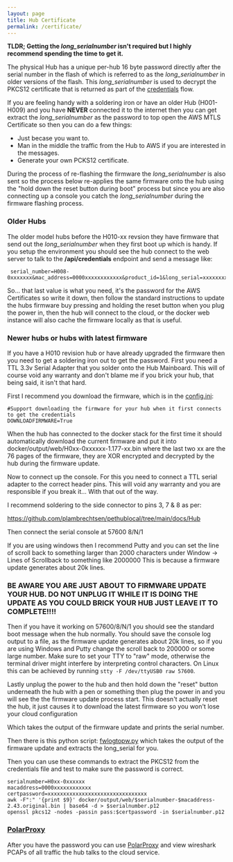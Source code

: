 ```yaml
---
layout: page
title: Hub Certificate
permalink: /certificate/
---
```


**TLDR; Getting the _long_serialnumber_ isn't required but I highly recommend spending the time to get it.**

The physical Hub has a unique per-hub 16 byte password directly after the serial number in the flash of which is referred to as the _long_serialnumber_ in older versions of the flash. This _long_serialnumber_ is used to decrypt the PKCS12 certificate that is returned as part of the [credentials](/internals/#credentials) flow.

If you are feeling handy with a soldering iron or have an older Hub (H001-H009) and you have __NEVER__ connected it to the internet then you can get extract the _long_serialnumber_ as the password to top open the AWS MTLS Certificate so then you can do a few things:

- Just becase you want to.
- Man in the middle the traffic from the Hub to AWS if you are interested in the messages.
- Generate your own PCKS12 certificate.

During the process of re-flashing the firmware the _long_serialnumber_ is also sent so the process below re-applies the same firmware onto the hub using the "hold down the reset button during boot" process but since you are also connecting up a console you catch the _long_serialnumber_ during the firmware flashing process.

### Older Hubs

The older model hubs before the H010-xx revsion they have firmware that send out the _long_serialnumber_ when they first boot up which is handy. If you setup the environment you should see the hub connect to the web server to talk to the __/api/credentials__ endpoint and send a message like:

```
 serial_number=H008-0xxxxxxx&mac_address=0000xxxxxxxxxxxx&product_id=1&long_serial=xxxxxxxxxxxxxxxxxxxxx
```

So... that last value is what you need, it's the password for the AWS Certificates so write it down, then follow the standard instructions to update the hubs firmware buy pressing and holding the reset button when you plug the power in, then the hub will connect to the cloud, or the docker web instance will also cache the firmware locally as that is useful.

### Newer hubs or hubs with latest firmware

If you have a H010 revision hub or have already upgraded the firmware then you need to get a soldering iron out to get the password. First you need a TTL 3.3v Serial Adapter that you solder onto the Hub Mainboard. This will of course void any warranty and don't blame me if you brick your hub, that being said, it isn't that hard.

First I recommend you download the firmware, which is in the [config.ini](https://github.com/plambrechtsen/pethublocal/blob/main/docker/config.ini.sample):

```
#Support downloading the firmware for your hub when it first connects to get the credentials
DOWNLOADFIRMWARE=True
```

When the hub has connected to the docker stack for the first time it should automatically download the current firmware and put it into docker/output/web/H0xx-0xxxxxx-1.177-xx.bin where the last two xx are the 76 pages of the firmware, they are XOR encrypted and decrypted by the hub during the firmware update.

Now to connect up the console. For this you need to connect a TTL serial adapter to the correct header pins. This will void any warranty and you are responsible if you break it... With that out of the way.

I recommend soldering to the side connector to pins 3, 7 & 8 as per: 

https://github.com/plambrechtsen/pethublocal/tree/main/docs/Hub

Then connect the serial console at 57600 8/N/1

If you are using windows then I recommend Putty and you can set the line of scroll back to something larger than 2000 characters under Window -> Lines of Scrollback to something like 2000000
This is because a firmware update generates about 20k lines.

### BE AWARE YOU ARE JUST ABOUT TO FIRMWARE UPDATE YOUR HUB. DO NOT UNPLUG IT WHILE IT IS DOING THE UPDATE AS YOU COULD BRICK YOUR HUB JUST LEAVE IT TO COMPLETE!!!!

Then if you have it working on 57600/8/N/1 you should see the standard boot message when the hub normally. You should save the console log output to a file, as the firmware update generates about 20k lines, so if you are using Windows and Putty change the scroll back to 200000 or some large number.
Make sure to set your TTY to "raw" mode, otherwise the terminal driver might interfere by interpreting control characters. On Linux this can be achieved by running `stty -F /dev/ttyUSB0 raw 57600`.

Lastly unplug the power to the hub and then hold down the "reset" button underneath the hub with a pen or something then plug the power in and you will see the the firmware update process start. This doesn't actually reset the hub, it just causes it to download the latest firmware so you won't lose your cloud configuration

Which takes the output of the firmware update and prints the serial number.

Then there is this python script: [fwlogtopw.py](docker/source/fwlogtopw.py) which takes the output of the firmware update and extracts the long_serial for you.

Then you can use these commands to extract the PKCS12 from the credentials file and test to make sure the password is correct.

```
serialnumber=H0xx-0xxxxxx
macaddress=0000xxxxxxxxxxxx
certpassword=xxxxxxxxxxxxxxxxxxxxxxxxxxxxxxxx
awk -F":" '{print $9}' docker/output/web/$serialnumber-$macaddress-2.43.original.bin | base64 -d > $serialnumber.p12
openssl pkcs12 -nodes -passin pass:$certpassword -in $serialnumber.p12
```

### [PolarProxy](PolarProxy)

After you have the password you can use [PolarProxy](PolarProxy) and view wireshark PCAPs of all traffic the hub talks to the cloud service.
